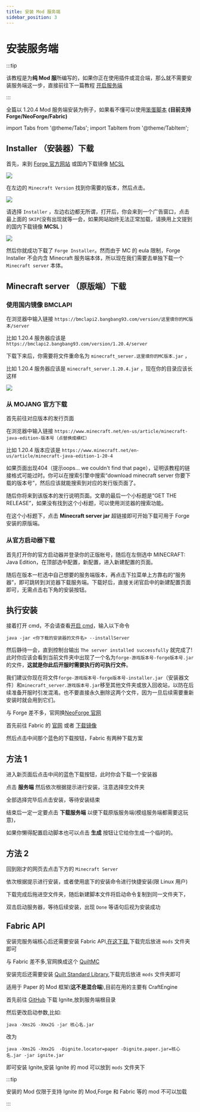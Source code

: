 ```yaml
---
title: 安装 Mod 服务端
sidebar_position: 3
---
```


# 安装服务端

:::tip

该教程是为**纯 Mod 服**所编写的，如果你正在使用插件或混合端，那么就不需要安装服务端这一步，直接前往下一篇教程 [开启服务端](launch-server.md)

:::

全篇以 1.20.4 Mod 服务端安装为例子，如果看不懂可以使用[笨蛋脚本](https://script.8aka.org/mod-installer) **(目前支持
Forge/NeoForge/Fabric)**

import Tabs from '@theme/Tabs';
import TabItem from '@theme/TabItem';

<Tabs queryString="install">
<TabItem value="forge" label="Forge">

## Installer （安装器）下载

首先，来到 [Forge 官方网站](https://files.minecraftforge.net/net/minecraftforge/forge/)
或国内下载镜像 [MCSL](https://sync.mcsl.com.cn/core/Forge)

![](_images/install/1.png)

在左边的 `Minecraft Version` 找到你需要的版本，然后点击。

![](_images/install/2.png)

请选择 `Installer` ，左边右边都无所谓，打开后，你会来到一个广告窗口，点击最上面的 `SKIP`(没有出现就等一会，如果网站始终无法正常加载，请换用上文提到的国内下载镜像 **MCSL** )

![](_images/install/3.png)

然后你就成功下载了 `Forge Installer`。然而由于 MC 的 eula 限制，Forge Installer 不会内含 Minecraft 服务端本体，所以现在我们需要去单独下载一个 `Minecraft server` 本体。

## Minecraft server （原版端）下载

### 使用国内镜像 BMCLAPI

在浏览器中输入链接 `https://bmclapi2.bangbang93.com/version/这里填你的MC版本/server`

比如 1.20.4 服务器应该是 `https://bmclapi2.bangbang93.com/version/1.20.4/server`

下载下来后，你需要将文件重命名为 `minecraft_server.这里填你的MC版本.jar` ，

比如 1.20.4 服务器应该是 `minecraft_server.1.20.4.jar` ，现在你的目录应该长这样

![](_images/install/4.png)

### 从 MOJANG 官方下载

首先前往对应版本的发行页面

在浏览器中输入链接 `https://www.minecraft.net/en-us/article/minecraft-java-edition-版本号（点替换成横杠）`

比如 1.20.4 版本应该是 `https://www.minecraft.net/en-us/article/minecraft-java-edition-1-20-4`

如果页面出现404（提示oops... we couldn't find that page），证明该教程的链接格式可能过时。你可以在搜索引擎中搜索“download minecraft server 你要下载的版本号”，然后应该就能搜索到对应的发行版页面了。

随后你将来到该版本的发行说明页面。文章的最后一个小标题是“GET THE RELEASE”，如果没有找到这个小标题，可以使用浏览器的搜索功能。

在这个小标题下，点击 **Minecraft server jar** 超链接即可开始下载可用于 Forge 安装的原版端。

### 从官方启动器下载

首先打开你的官方启动器并登录你的正版帐号，随后在左侧选中 MINECRAFT: Java Edition，在顶部选中配置，新配置，进入新建配置的页面。

随后在版本一栏选中自己想要的服务端版本，再点击下拉菜单上方靠右的“服务器”，即可跳转到浏览器下载服务端。下载好后，直接关闭官启中的新建配置页面即可，无需点击右下角的安装按钮。

## 执行安装

接着打开 cmd，不会请查看[开启 cmd](launch-server.md#笨蛋脚本)，输入以下命令

````shell
java -jar <你下载的安装器的文件名> --installServer
````

然后静待一会，直到控制台输出 `The server installed successfully` 就完成了!此时你应该会看到当前文件夹中出现了一个名为`forge-游戏版本号-forge版本号.jar`的文件，**这就是你此后开服时需要执行的可执行文件**。

我们建议你现在将文件`forge-游戏版本号-forge版本号-installer.jar`（安装器文件）和`minecraft_server.游戏版本号.jar`移至其他文件夹或放入回收站，以防在后续准备开服时引发混淆。也不要直接永久删除这两个文件，因为一旦后续需要重新安装时就会用到它们。

</TabItem>
<TabItem value="neoforge" label="NeoForge">

与 Forge 差不多，官网换[NeoForge 官网](https://neoforged.net/)

</TabItem>
<TabItem value="fabric" label="Fabric">

首先前往 Fabric 的 [官网](https://fabricmc.net/) 或者 [下载镜像](https://sync.mcsl.com.cn/core/Fabric)

然后点击中间那个蓝色的下载按钮，Fabric 有两种下载方案

## 方法 1

进入新页面后点击中间的蓝色下载按钮，此时你会下载一个安装器

点击 **服务端** 然后依次根据提示进行安装，注意选择空文件夹

全部选择完毕后点击安装，等待安装结束

结束后一定一定要点击 **下载服务端** 以便下载原版服务端(模组服务端都需要这玩意)，

如果你懒得配置启动脚本也可以点击 **生成** 按钮让它给你生成一个临时的。

## 方法 2

回到刚才的网页去点击下方的 `Minecraft Server`

依次根据提示进行安装，或者使用底下的安装命令进行快捷安装(限 Linux 用户)

下载完成后拖进空文件夹，随后新建脚本文件将启动命令复制到同一文件夹下，

双击启动服务器，等待后续安装，出现 `Done` 等语句后视为安装成功

## Fabric API

安装完服务端核心后还需要安装 Fabric API,[在这下载](https://modrinth.com/mod/fabric-api),下载完后放进 `mods` 文件夹即可

</TabItem>
<TabItem value="quilt" label="Quilt">

与 Fabric 差不多,官网换成这个 [QuiltMC](https://quiltmc.org/en/install/)

安装完后还需要安装 [Quilt Standard Library](https://modrinth.com/mod/qsl),下载完后放进 `mods` 文件夹即可

</TabItem>
<TabItem value="ignite" label="Ignite">

适用于 Paper 的 Mod 框架(**这不是混合端**),目前在用的主要有 CraftEngine

首先前往 [GitHub](https://github.com/vectrix-space/ignite/releases) 下载 Ignite,放到服务端根目录

然后更改启动参数,比如:

```shell
java -Xms2G -Xmx2G -jar 核心名.jar
```

改为

```shell
java -Xms2G -Xmx2G  -Dignite.locator=paper -Dignite.paper.jar=核心名.jar -jar ignite.jar
```

即可安装 Ignite,安装 Ignite 的 mod 可以放到 `mods` 文件夹下

:::tip

安装的 Mod 仅限于支持 Ignite 的 Mod,Forge 和 Fabric 等的 mod 不可以加载

:::

</TabItem>
</Tabs>
